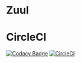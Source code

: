 # Zuul
# CircleCI
[![Codacy Badge](https://api.codacy.com/project/badge/Grade/2bd13d81190e46d69115f574ed77a30d)](https://app.codacy.com/app/mohitpaandey/Zuul?utm_source=github.com&utm_medium=referral&utm_content=mohitpaandey/Zuul&utm_campaign=Badge_Grade_Settings)
[![CircleCI](https://circleci.com/gh/mohitpaandey/Zuul.svg?style=svg)](https://circleci.com/gh/mohitpaandey/Zuul)
